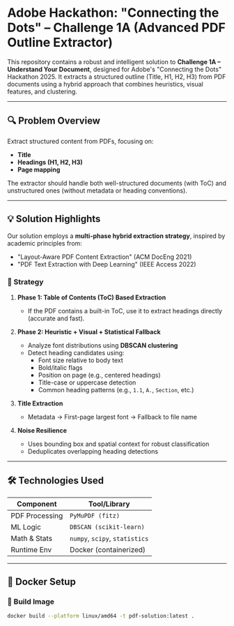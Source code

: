 # Adobe Hackathon: "Connecting the Dots" – Challenge 1A (Advanced PDF Outline Extractor)

This repository contains a robust and intelligent solution to **Challenge 1A – Understand Your Document**, designed for Adobe's "Connecting the Dots" Hackathon 2025. It extracts a structured outline (Title, H1, H2, H3) from PDF documents using a hybrid approach that combines heuristics, visual features, and clustering.

---

## 🔍 Problem Overview

Extract structured content from PDFs, focusing on:
- **Title**
- **Headings (H1, H2, H3)**
- **Page mapping**

The extractor should handle both well-structured documents (with ToC) and unstructured ones (without metadata or heading conventions).

---

## 💡 Solution Highlights

Our solution employs a **multi-phase hybrid extraction strategy**, inspired by academic principles from:
- "Layout-Aware PDF Content Extraction" (ACM DocEng 2021)
- "PDF Text Extraction with Deep Learning" (IEEE Access 2022)

### 📘 Strategy

1. **Phase 1: Table of Contents (ToC) Based Extraction**
   - If the PDF contains a built-in ToC, use it to extract headings directly (accurate and fast).

2. **Phase 2: Heuristic + Visual + Statistical Fallback**
   - Analyze font distributions using **DBSCAN clustering**
   - Detect heading candidates using:
     - Font size relative to body text
     - Bold/italic flags
     - Position on page (e.g., centered headings)
     - Title-case or uppercase detection
     - Common heading patterns (e.g., `1.1`, `A.`, `Section`, etc.)

3. **Title Extraction**
   - Metadata → First-page largest font → Fallback to file name

4. **Noise Resilience**
   - Uses bounding box and spatial context for robust classification
   - Deduplicates overlapping heading detections

---

## 🛠️ Technologies Used

| Component      | Tool/Library          |
|----------------|-----------------------|
| PDF Processing | `PyMuPDF (fitz)`      |
| ML Logic       | `DBSCAN (scikit-learn)` |
| Math & Stats   | `numpy`, `scipy`, `statistics` |
| Runtime Env    | Docker (containerized) |

---

## 🐳 Docker Setup

### 🔧 Build Image

```bash
docker build --platform linux/amd64 -t pdf-solution:latest .
